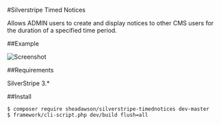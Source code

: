 #Silverstripe Timed Notices

Allows ADMIN users to create and display notices to other CMS users for the duration of a specified time period.

##Example

![Screenshot](https://raw.github.com/sheadawson/silverstripe-timednotices/master/images/screenshot.png)

##Requirements

SilverStripe 3.*

##Install

	$ composer require sheadawson/silverstripe-timednotices dev-master
	$ framework/cli-script.php dev/build flush=all


